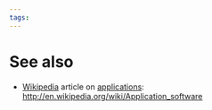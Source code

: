 ```yaml
---
tags: 
---
```


# See also

-   [Wikipedia](/wiki/Wikipedia) article on [applications](/wiki/applications): <http://en.wikipedia.org/wiki/Application_software>


